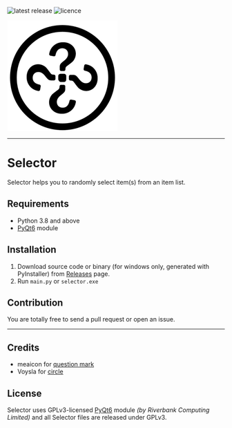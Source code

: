![latest release](https://img.shields.io/github/v/release/ygz213/Selector?style=flat-square "latest release")
![licence](https://img.shields.io/github/license/ygz213/Selector?style=flat-square)

![](app/icons/icon.png)

---

# Selector

Selector helps you to randomly select item(s) from an item list.

## Requirements
- Python 3.8 and above
- [PyQt6](https://pypi.org/project/PyQt6/) module

## Installation

1. Download source code or binary (for windows only, generated with PyInstaller) from [Releases](https://github.com/ygz213/Selector/releases) page.
2. Run `main.py` or `selector.exe`

## Contribution

You are totally free to send a pull request or open an issue.

---

## Credits

- meaicon for [question mark](https://www.flaticon.com/free-icon/question_16750044)
- Voysla for [circle](https://www.flaticon.com/free-icon/circle_597669)

## License

Selector uses GPLv3-licensed [PyQt6](https://pypi.org/project/PyQt6/) module *(by Riverbank Computing Limited)* and all Selector files are released under GPLv3.